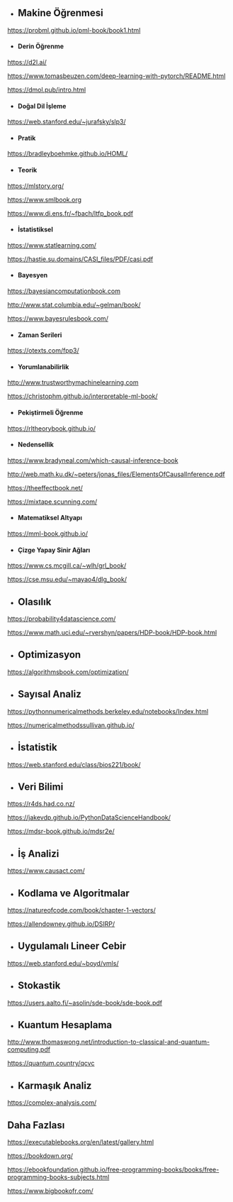 * ## Makine Öğrenmesi
https://probml.github.io/pml-book/book1.html

  + #### Derin Öğrenme

  https://d2l.ai/

  https://www.tomasbeuzen.com/deep-learning-with-pytorch/README.html

  https://dmol.pub/intro.html

  + #### Doğal Dil İşleme
  https://web.stanford.edu/~jurafsky/slp3/
  
  + #### Pratik
  https://bradleyboehmke.github.io/HOML/

  + #### Teorik 
  https://mlstory.org/

  https://www.smlbook.org

  https://www.di.ens.fr/~fbach/ltfp_book.pdf

  + #### İstatistiksel
  https://www.statlearning.com/

  https://hastie.su.domains/CASI_files/PDF/casi.pdf

  + #### Bayesyen

  https://bayesiancomputationbook.com
  
  http://www.stat.columbia.edu/~gelman/book/
  
  https://www.bayesrulesbook.com/
  
  * #### Zaman Serileri

  https://otexts.com/fpp3/

  + #### Yorumlanabilirlik
  http://www.trustworthymachinelearning.com

  https://christophm.github.io/interpretable-ml-book/

  + #### Pekiştirmeli Öğrenme
  https://rltheorybook.github.io/

  + #### Nedensellik
  https://www.bradyneal.com/which-causal-inference-book

  http://web.math.ku.dk/~peters/jonas_files/ElementsOfCausalInference.pdf
  
  https://theeffectbook.net/
  
  https://mixtape.scunning.com/

  + #### Matematiksel Altyapı
  https://mml-book.github.io/

  + #### Çizge Yapay Sinir Ağları

  https://www.cs.mcgill.ca/~wlh/grl_book/

  https://cse.msu.edu/~mayao4/dlg_book/

* ## Olasılık
https://probability4datascience.com/

https://www.math.uci.edu/~rvershyn/papers/HDP-book/HDP-book.html

* ## Optimizasyon

https://algorithmsbook.com/optimization/

* ## Sayısal Analiz

https://pythonnumericalmethods.berkeley.edu/notebooks/Index.html

https://numericalmethodssullivan.github.io/

* ## İstatistik

https://web.stanford.edu/class/bios221/book/

* ## Veri Bilimi

https://r4ds.had.co.nz/

https://jakevdp.github.io/PythonDataScienceHandbook/

https://mdsr-book.github.io/mdsr2e/

* ## İş Analizi

https://www.causact.com/


* ## Kodlama ve Algoritmalar
https://natureofcode.com/book/chapter-1-vectors/

https://allendowney.github.io/DSIRP/

* ## Uygulamalı Lineer Cebir

https://web.stanford.edu/~boyd/vmls/

* ## Stokastik

https://users.aalto.fi/~asolin/sde-book/sde-book.pdf

* ## Kuantum Hesaplama

http://www.thomaswong.net/introduction-to-classical-and-quantum-computing.pdf

https://quantum.country/qcvc

* ## Karmaşık Analiz

https://complex-analysis.com/

## Daha Fazlası

https://executablebooks.org/en/latest/gallery.html

https://bookdown.org/

https://ebookfoundation.github.io/free-programming-books/books/free-programming-books-subjects.html

https://www.bigbookofr.com/
